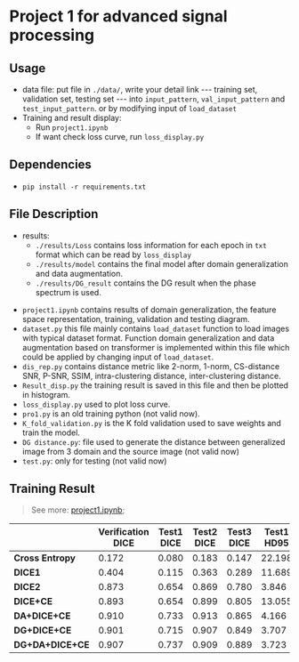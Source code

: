 # Project 1 for advanced signal processing

## Usage
+ data file: put file in `./data/`, write your detail link --- training set, validation set, testing set --- into `input_pattern`, `val_input_pattern` and `test_input_pattern`. or by modifying input of `load_dataset`
+ Training and result display:
  + Run `project1.ipynb`
  + If want check loss curve, run `loss_display.py`

## Dependencies
+ `pip install -r requirements.txt`
## File Description
+ results: 
  + `./results/Loss` contains loss information for each epoch in `txt` format which can be read by `loss_display`
  + `./results/model` contains the final model after domain generalization and data augmentation.
  + `./results/DG_result` contains the DG result when the phase spectrum is used.
- `project1.ipynb` contains results of domain generalization, the feature space representation, training, validation and testing diagram.
- `dataset.py` this file mainly contains `load_dataset` function to load images with typical dataset format.  Function domain generalization and data augmentation based on transformer is implemented within this file which could be applied by changing input of `load_dataset`.
- `dis_rep.py` contains distance metric like 2-norm, 1-norm, CS-distance SNR, P-SNR, SSIM, intra-clustering distance, inter-clustering distance.
- `Result_disp.py` the training result is saved in this file and then be plotted in histogram.
- `loss_display.py` used to plot loss curve.
- `pro1.py` is an old training python (not valid now).
- `K_fold_validation.py` is the K fold validation used to save weights and train the model.
- `DG distance.py`: file used to generate the distance between generalized image from 3 domain and the source image (not valid now)
- `test.py`: only for testing (not valid now)

## Training Result

> See more: [project1.ipynb](./project1.ipynb);

|                   | **Verification DICE** | **Test1 DICE** | **Test2 DICE** | **Test3 DICE** | **Test1 HD95** | **Test2 HD95** | **Test3 HD95** |
| ----------------- | --------------------- | -------------- | -------------- | -------------- | -------------- | -------------- | -------------- |
| **Cross Entropy** | 0.172                 | 0.080          | 0.183          | 0.147          | 22.198         | 4.070          | 7.992          |
| **DICE1**         | 0.404                 | 0.115          | 0.363          | 0.289          | 11.689         | 2.596          | 4.136          |
| **DICE2**         | 0.873                 | 0.654          | 0.869          | 0.780          | 3.846          | 2.402          | 4.131          |
| **DICE+CE**       | 0.893                 | 0.654          | 0.899          | 0.805          | 13.055         | 1.948          | 4.140          |
| **DA+DICE+CE**    | 0.910                 | 0.733          | 0.913          | 0.865          | 4.166          | 1.534          | 2.486          |
| **DG+DICE+CE**    | 0.901                 | 0.715          | 0.907          | 0.849          | 3.707          | 1.618          | 2.821          |
| **DG+DA+DICE+CE** | 0.907                 | 0.737          | 0.909          | 0.889          | 3.723          | 1.626          | 1.892          |
